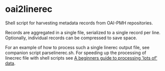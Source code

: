 # oai2linerec
Shell script for harvesting metadata records from OAI-PMH repositories. 

Records are aggregated in a single file, serialized to a single record per line. Optionally, individual records can be compressed to save space.

For an example of how to process such a single linerec output file, see companion script parselinerec.sh.
For speeding up the processing of linecrec file with shell scripts see [A beginners guide to processing 'lots of' data](http://datatopia.blogspot.nl/2015/10/a-beginners-guide-to-processing-lots-of.html).
